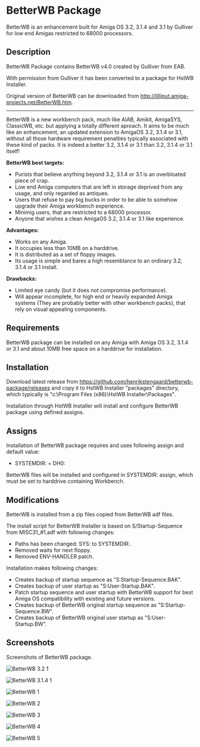 # BetterWB Package

BetterWB is an enhancement built for Amiga OS 3.2, 3.1.4 and 3.1 by Gulliver for low end Amigas restricted to 68000 processors.

## Description

BetterWB Package contains BetterWB v4.0 created by Gulliver from EAB.

With permission from Gulliver it has been converted to a package for HstWB Installer.

Original version of BetterWB can be downloaded from http://lilliput.amiga-projects.net/BetterWB.htm.

---

BetterWB is a new workbench pack, much like AIAB, Amikit, AmigaSYS, ClassicWB, etc. but applying a totally different aproach. It aims to be much like an enhancement, an updated extension to AmigaOS 3.2, 3.1.4 or 3.1, without all those hardware requirement penalties typically associated with these kind of packs. It is indeed a better 3.2, 3.1.4 or 3.1 than 3.2, 3.1.4 or 3.1 itself!

**BetterWB best targets:**

- Purists that believe anything beyond 3.2, 3.1.4 or 3.1 is an overbloated piece of crap.
- Low end Amiga computers that are left in storage deprived from any usage, and only regarded as antiques.
- Users that refuse to pay big bucks in order to be able to somehow upgrade their Amiga workbench experience.
- Minimig users, that are restricted to a 68000 processor.
- Anyone that wishes a clean AmigaOS 3.2, 3.1.4 or 3.1 like experience.

**Advantages:**

- Works on any Amiga.
- It occupies less than 10MB on a harddrive.
- It is distributed as a set of floppy images.
- Its usage is simple and bares a high resemblance to an ordinary 3.2, 3.1.4 or 3.1 install.

**Drawbacks:**

- Limited eye candy (but it does not compromise performance).
- Will appear incomplete, for high end or heavily expanded Amiga systems (They are probably better with other workbench packs), that rely on visual appealing components.

## Requirements

BetterWB package can be installed on any Amiga with Amiga OS 3.2, 3.1.4 or 3.1 and about 10MB free space on a harddrive for installation.

## Installation

Download latest release from https://github.com/henrikstengaard/betterwb-package/releases and copy it to HstWB Installer "packages" directory, which typically is "c:\Program Files (x86)\HstWB Installer\Packages".

Installation through HstWB Installer will install and configure BetterWB package using defined assigns.

## Assigns

Installation of BetterWB package requires and uses following assign and default value:

- SYSTEMDIR: = DH0:

BetterWB files will be installed and configured in SYSTEMDIR: assign, which must be set to harddrive containing Workbench.

## Modifications

BetterWB is installed from a zip files copied from BetterWB adf files.

The install script for BetterWB Installer is based on S/Startup-Sequence from MISC31_#1.adf with following changes:

- Paths has been changed: SYS: to SYSTEMDIR:.
- Removed waits for next floppy.
- Removed ENV-HANDLER patch.

Installation makes following changes:

- Creates backup of startup sequence as "S:Startup-Sequence.BAK".
- Creates backup of user startup as "S:User-Startup.BAK".
- Patch startup sequence and user startup with BetterWB support for best Amiga OS compatibility with existing and future versions.
- Creates backup of BetterWB original startup sequence as "S:Startup-Sequence.BW".
- Creates backup of BetterWB original user startup as "S:User-Startup.BW".

## Screenshots

Screenshots of BetterWB package.

![BetterWB 3.2 1](screenshots/betterwb_3.2_1.png?raw=true)

![BetterWB 3.1.4 1](screenshots/betterwb_3.1.4_1.png?raw=true)

![BetterWB 1](screenshots/betterwb_1.png?raw=true)

![BetterWB 2](screenshots/betterwb_2.png?raw=true)

![BetterWB 3](screenshots/betterwb_3.png?raw=true)

![BetterWB 4](screenshots/betterwb_4.png?raw=true)

![BetterWB 5](screenshots/betterwb_5.png?raw=true)